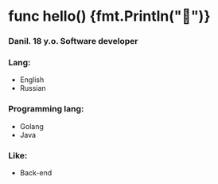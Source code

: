 # func hello() {fmt.Println("👋")} 

<!--
**midaef/midaef** is a ✨ _special_ ✨ repository because its `README.md` (this file) appears on your GitHub profile.

Here are some ideas to get you started:

- 🔭 I’m currently working on ...
- 🌱 I’m currently learning ...
- 👯 I’m looking to collaborate on ...
- 🤔 I’m looking for help with ...
- 💬 Ask me about ...
- 📫 How to reach me: ...
- 😄 Pronouns: ...
- ⚡ Fun fact: ...
-->
### Danil. 18 y.o. Software developer
### Lang:
* English
* Russian
### Programming lang:
* Golang
* Java
### Like:
* Back-end
